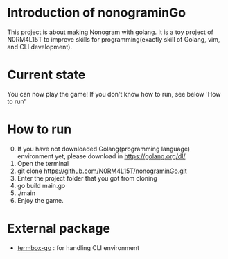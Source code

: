 # Introduction of nonograminGo
This project is about making Nonogram with golang.
It is a toy project of N0RM4L15T to improve skills for programming(exactly skill of Golang, vim, and CLI development).

# Current state
You can now play the game!
If you don't know how to run, see below 'How to run'

# How to run
0. If you have not downloaded Golang(programming language) environment yet, please download in https://golang.org/dl/
1. Open the terminal
2. git clone https://github.com/N0RM4L15T/nonograminGo.git
3. Enter the project folder that you got from cloning
4. go build main.go
5. ./main
6. Enjoy the game.

# External package
- [termbox-go](https://github.com/nsf/termbox-go) : for handling CLI environment
